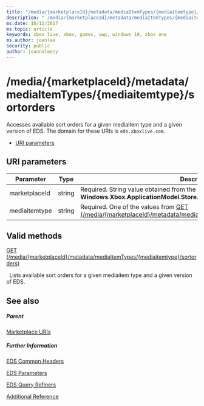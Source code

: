 ```yaml
---
title: "/media/{marketplaceId}/metadata/mediaItemTypes/{mediaitemtype}/sortorders"
description: " /media/{marketplaceId}/metadata/mediaItemTypes/{mediaitemtype}/sortorders"
ms.date: 10/12/2017
ms.topic: article
keywords: xbox live, xbox, games, uwp, windows 10, xbox one
ms.author: joanlee
security: public
author: joannaleecy
---
```


# /media/{marketplaceId}/metadata/mediaItemTypes/{mediaitemtype}/sortorders
Accesses available sort orders for a given mediaitem type and a given version of EDS. 
The domain for these URIs is `eds.xboxlive.com`.
 
  * [URI parameters](#ID4EV)
 
<a id="ID4EV"></a>

 
## URI parameters
 
| Parameter| Type| Description| 
| --- | --- | --- | 
| marketplaceId| string| Required. String value obtained from the <b>Windows.Xbox.ApplicationModel.Store.Configuration.MarketplaceId</b>.| 
| mediaitemtype| string| Required. One of the values from [GET (/media/{marketplaceId}/metadata/mediaGroups/{mediagroup}/mediaItemTypes)](uri-medialocalemetadatamediagroupsmediaitemtypesget.md).| 
  
<a id="ID4EBC"></a>

 
## Valid methods

[GET (/media/{marketplaceId}/metadata/mediaItemTypes/{mediaitemtype}/sortorders)](uri-medialocalemetadatamediaitemtypesortordersget.md)

&nbsp;&nbsp;Lists available sort orders for a given mediaitem type and a given version of EDS.
 
<a id="ID4ELC"></a>

 
## See also
 
<a id="ID4ENC"></a>

 
##### Parent 

[Marketplace URIs](atoc-reference-marketplace.md)

  
<a id="ID4EXC"></a>

 
##### Further Information 

[EDS Common Headers](../../additional/edscommonheaders.md)

 [EDS Parameters](../../additional/edsparameters.md)

 [EDS Query Refiners](../../additional/edsqueryrefiners.md)

 [Additional Reference](../../additional/atoc-xboxlivews-reference-additional.md)

   